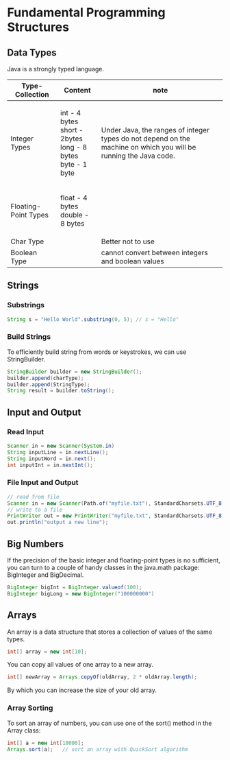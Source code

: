 # Fundamental Programming Structures

## Data Types

Java is a strongly typed language.

| Type-Collection      | Content                                                                   | note                                                                                                             |
| -------------------- | ------------------------------------------------------------------------- | ---------------------------------------------------------------------------------------------------------------- |
| Integer Types        | <p>int - 4 bytes<br>short - 2bytes<br>long - 8 bytes<br>byte - 1 byte</p> | Under Java, the ranges of integer types do not depend on the machine on which you will be running the Java code. |
| Floating-Point Types | <p>float - 4 bytes<br>double - 8 bytes</p>                                |                                                                                                                  |
| Char Type            |                                                                           | Better not to use                                                                                                |
| Boolean Type         |                                                                           | cannot convert between integers and boolean values                                                               |

## Strings

### Substrings

```java
String s = "Hello World".substring(0, 5); // s = "Hello"
```

### Build Strings

To efficiently build string from words or keystrokes, we can use StringBuilder.

```java
StringBuilder builder = new StringBuilder();
builder.append(charType);
builder.append(StringType);
String result = builder.toString();
```

## Input and Output

### Read Input

```java
Scanner in = new Scanner(System.in)
String inputLine = in.nextLine();
String inputWord = in.next();
int inputInt = in.nextInt();
```

### File Input and Output

```java
// read from file
Scanner in = new Scanner(Path.of("myfile.txt"), StandardCharsets.UTF_8);
// write to a file
PrintWriter out = new PrintWriter("myfile.txt", StandardCharsets.UTF_8);
out.println("output a new line");
```

## Big Numbers

If the precision of the basic integer and floating-point types is no sufficient, you can turn to a couple of handy classes in the java.math package: BigInteger and BigDecimal.

```java
BigInteger bigInt = BigInteger.valueof(100);
BigInteger bigLong = new BigInteger("100000000")
```

## Arrays

An array is a data structure that stores a collection of values of the same types.

```java
int[] array = new int[10];
```

You can copy all values of one array to a new array.

```java
int[] newArray = Arrays.copyOf(oldArray, 2 * oldArray.length);
```

By which you can increase the size of your old array.

### Array Sorting

To sort an array of numbers, you can use one of the sort() method in the Array class:

```java
int[] a = new int[10000];
Arrays.sort(a);   // sort an array with QuickSort algorithm
```
